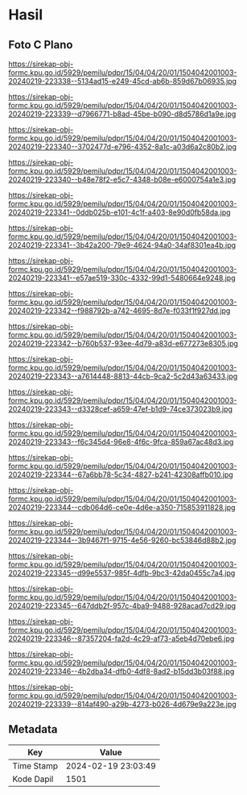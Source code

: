 # Hasil

## Foto C Plano

https://sirekap-obj-formc.kpu.go.id/5929/pemilu/pdpr/15/04/04/20/01/1504042001003-20240219-223338--5134ad15-e249-45cd-ab6b-859d67b06935.jpg

https://sirekap-obj-formc.kpu.go.id/5929/pemilu/pdpr/15/04/04/20/01/1504042001003-20240219-223339--d7966771-b8ad-45be-b090-d8d5786d1a9e.jpg

https://sirekap-obj-formc.kpu.go.id/5929/pemilu/pdpr/15/04/04/20/01/1504042001003-20240219-223340--3702477d-e796-4352-8a1c-a03d6a2c80b2.jpg

https://sirekap-obj-formc.kpu.go.id/5929/pemilu/pdpr/15/04/04/20/01/1504042001003-20240219-223340--b48e78f2-e5c7-4348-b08e-e6000754a1e3.jpg

https://sirekap-obj-formc.kpu.go.id/5929/pemilu/pdpr/15/04/04/20/01/1504042001003-20240219-223341--0ddb025b-e101-4c1f-a403-8e90d0fb58da.jpg

https://sirekap-obj-formc.kpu.go.id/5929/pemilu/pdpr/15/04/04/20/01/1504042001003-20240219-223341--3b42a200-79e9-4624-94a0-34af8301ea4b.jpg

https://sirekap-obj-formc.kpu.go.id/5929/pemilu/pdpr/15/04/04/20/01/1504042001003-20240219-223341--e57ae519-330c-4332-99d1-5480664e9248.jpg

https://sirekap-obj-formc.kpu.go.id/5929/pemilu/pdpr/15/04/04/20/01/1504042001003-20240219-223342--f988792b-a742-4695-8d7e-f033f1f927dd.jpg

https://sirekap-obj-formc.kpu.go.id/5929/pemilu/pdpr/15/04/04/20/01/1504042001003-20240219-223342--b760b537-93ee-4d79-a83d-e677273e8305.jpg

https://sirekap-obj-formc.kpu.go.id/5929/pemilu/pdpr/15/04/04/20/01/1504042001003-20240219-223343--a7614448-8813-44cb-9ca2-5c2d43a63433.jpg

https://sirekap-obj-formc.kpu.go.id/5929/pemilu/pdpr/15/04/04/20/01/1504042001003-20240219-223343--d3328cef-a659-47ef-b1d9-74ce373023b9.jpg

https://sirekap-obj-formc.kpu.go.id/5929/pemilu/pdpr/15/04/04/20/01/1504042001003-20240219-223343--f6c345d4-96e8-4f6c-9fca-859a67ac48d3.jpg

https://sirekap-obj-formc.kpu.go.id/5929/pemilu/pdpr/15/04/04/20/01/1504042001003-20240219-223344--67a6bb78-5c34-4827-b241-42308affb010.jpg

https://sirekap-obj-formc.kpu.go.id/5929/pemilu/pdpr/15/04/04/20/01/1504042001003-20240219-223344--cdb064d6-ce0e-4d6e-a350-715853911828.jpg

https://sirekap-obj-formc.kpu.go.id/5929/pemilu/pdpr/15/04/04/20/01/1504042001003-20240219-223344--3b9467f1-9715-4e56-9260-bc53846d88b2.jpg

https://sirekap-obj-formc.kpu.go.id/5929/pemilu/pdpr/15/04/04/20/01/1504042001003-20240219-223345--d99e5537-985f-4dfb-9bc3-42da0455c7a4.jpg

https://sirekap-obj-formc.kpu.go.id/5929/pemilu/pdpr/15/04/04/20/01/1504042001003-20240219-223345--647ddb2f-957c-4ba9-9488-928acad7cd29.jpg

https://sirekap-obj-formc.kpu.go.id/5929/pemilu/pdpr/15/04/04/20/01/1504042001003-20240219-223346--87357204-fa2d-4c29-af73-a5eb4d70ebe6.jpg

https://sirekap-obj-formc.kpu.go.id/5929/pemilu/pdpr/15/04/04/20/01/1504042001003-20240219-223346--4b2dba34-dfb0-4df8-8ad2-b15dd3b03f88.jpg

https://sirekap-obj-formc.kpu.go.id/5929/pemilu/pdpr/15/04/04/20/01/1504042001003-20240219-223339--814af490-a29b-4273-b026-4d679e9a223e.jpg


## Metadata

| Key        | Value               |
| ---------- | ------------------- |
| Time Stamp | 2024-02-19 23:03:49 |
| Kode Dapil | 1501                |



